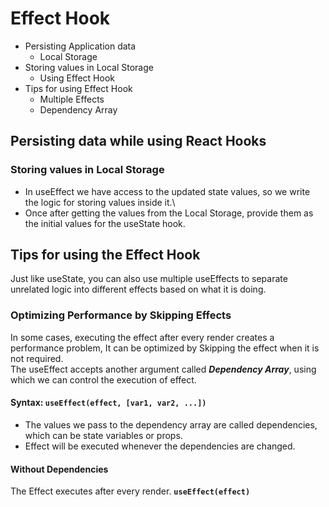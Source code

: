 # Effect Hook

- Persisting Application data
  - Local Storage
- Storing values in Local Storage
  - Using Effect Hook
- Tips for using Effect Hook
  - Multiple Effects
  - Dependency Array

## Persisting data while using React Hooks
### Storing values in Local Storage
- In useEffect we have access to the updated state values, so we write the logic for storing values inside it.\
- Once after getting the values from the Local Storage, provide them as the initial values for the useState hook.

## Tips for using the Effect Hook
Just like useState, you can also use multiple useEffects to separate unrelated logic into different effects based on what it is doing.

### Optimizing Performance by Skipping Effects
In some cases, executing the effect after every render creates a performance problem, It can be optimized by Skipping the effect when it is not required.\
The useEffect accepts another argument called ***Dependency Array***, using which we can control the execution of effect.
#### Syntax: `useEffect(effect, [var1, var2, ...])`
- The values we pass to the dependency array are called dependencies, which can be state variables or props.
- Effect will be executed whenever the dependencies are changed.
#### Without Dependencies
The Effect executes after every render.
**`useEffect(effect)`**




